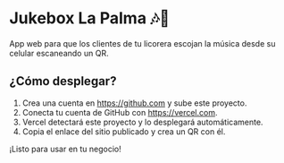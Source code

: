 
# Jukebox La Palma 🎶🍻

App web para que los clientes de tu licorera escojan la música desde su celular escaneando un QR.

## ¿Cómo desplegar?

1. Crea una cuenta en https://github.com y sube este proyecto.
2. Conecta tu cuenta de GitHub con https://vercel.com.
3. Vercel detectará este proyecto y lo desplegará automáticamente.
4. Copia el enlace del sitio publicado y crea un QR con él.

¡Listo para usar en tu negocio!
